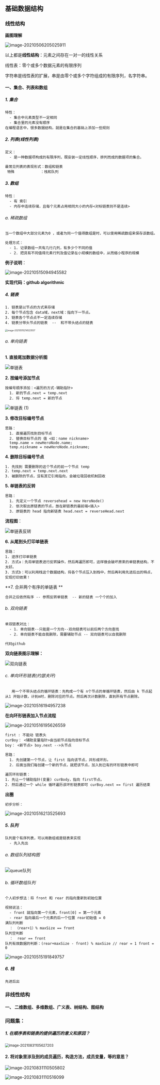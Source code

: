 ## 基础数据结构

### 线性结构

**画图理解**

![image-20210506205025911](https://github.com/tangrui-star/picture/raw/master/img/20210506205033.png)



以上都是**线性结构**：元素之间存在一对一的线性关系

线性表：零个或多个数据元素的有限序列

字符串是线性表的扩展，串是由零个或多个字符组成的有限序列，名字符串。



#### 一、集合、列表和数组

##### 1. 集合

```
特性：
  - 集合中元素类型不一定相同
  - 集合里的元素没有顺序
在编程语言中，很多数据结构，就是在集合的基础上添加一些规则  
```

##### 2. 列表(线性列表)

```
定义：
  - 是一种数据项构成的有限序列，既安装一定线性顺序，排列而成的数据项的集合。

最常见列表的表现形式：数组和链表  
 特殊            ：栈和队列
```

##### 3. 数组

```
特性：
  - 有 索引
  - 内存中连续存储，且每个元素占用相同大小的内存<对标链表则不是连续>
```

###### a. 稀疏数组

```
当一个数组中大部分元素为0 ，或者为同一个值得数组是时，可以使用稀疏数组来保存该数组。

处理方式：
  - 1. 记录数组一共有几行几列，有多少个不同的值
  - 2. 把具有不同值得元素行列及值记录在小规模的数组中，从而缩小程序的规模
```

**例子说明**：

![image-20210515094945582](https://github.com/tangrui-star/picture/raw/master/img/20210515094949.png)



**实现代码：github algorithmic**



##### 4. 链表

```
1. 链表是以节点的方式来存储
2. 每个节点包含 data域，next域：指向下一节点。
3. 链表各个节点点不一定连续存储
4. 链表分带头节点的链表  --  和不带头结点的链表
```

<img src="https://github.com/tangrui-star/picture/raw/master/img/20210515214525.png" alt="image-20210515214523557" style="zoom:50%;" />

###### a. 单向链表

**1. 直接尾加数据分析图**

![单链表](https://github.com/tangrui-star/picture/raw/master/img/20210515204231.png)

**2. 按编号添加节点**

```
按编号顺序添加：<遍历的方式·辅助指针>
  1. 新的节点.next = temp.next
  2. 将 temp.next = 新的节点
```

![单链表 (1)](https://github.com/tangrui-star/picture/raw/master/img/20210515205532.png)

**3. 修改目标编号节点**

```
思路：
  1. 直接遍历找到目标节点
  2. 替换目标节点的 值 <如：name nickname>
  temp.name = newHeroNode.name;
  temp.nickname = newHeroNode.nickname;
```

**4. 删除目标编号节点**

```
1. 先找到 需要删除的这个节点的前一个节点 temp
2. temp.next = temp.next.next
3. 被删除的节点，没有其它引用指向，会被垃圾回收机制回收
```



**5. 单链表的反转**

```
思路：
  1. 先定义一个节点 reversehead = new HeroNode()
  2. 依次取出原链表的节点，放在新链表的最前端<插入>
  3. 原链表的 head 指向新链表 head.next = reverseHead.next
```

**流程图**：

![单链表反转](https://github.com/tangrui-star/picture/raw/master/img/20210516105545.png)

**6. 从尾到头打印单链表**

```
思路：
1. 逆序打印单链表
2. 方式a：先将单链表进行反转操作，然后再遍历即可，这样做会破坏原来的单链表结构，不太好。
3. 方式b：可以利用栈这个数据结构，将各个节点压入到栈中，然后再利用先进后出的特点，实现打印效果！
```



**7. 合并两个有序的单链表 **

```
合并之后依然有序 -- 参照反转单链表  -- 新的链表 一个个的加入
```

###### b. 双向链表

```
单双链表对比：
  - 1. 单向链表--只能是一个方向--双向链表可以前后两个方向查找
  - 2. 单向链表不能自我删除，需要辅助节点 -- 双向链表可以自我删除

代码github
```

**双向链表图示理解：**

![双向链表](https://github.com/tangrui-star/picture/raw/master/img/20210516175230.png)

###### c. 单向环形链表(约瑟夫环)

```
   用一个不带头结点的循环链表：先构成一个有 n个节点的单循环链表，然后由 k 节点起 从1 开始计数，计到m时，删除对应的节点。然后再次计数删除，直到所有节点删除。
```



![image-20210516194957238](https://github.com/tangrui-star/picture/raw/master/img/20210516195002.png)

**在向环形链表加入节点流程**

![image-20210516195626559](https://github.com/tangrui-star/picture/raw/master/img/20210516195627.png)

```
first : 不能动 链表头
curBoy： <辅助变量指针>由当前节点指向目标节点
boy： <新节点> boy.next -->头节点

思路：
  1. 先创建第一个节点，让 first 指向该节点，并形成环形。
  2. 后面当我们每创建一个新的节点，就把该节点，加入到已有的环形链表中即可
  
遍历环形链表：
1. 先让一个辅助指针(变量) curBody，指向 first节点。
2. 然后通过一个 while 循环遍历该环形链表即可 curBoy.next == first 遍历结束
```

**出圈**

```
初步分析：
```

![image-20210516213525693](https://github.com/tangrui-star/picture/raw/master/img/20210516213531.png)





##### 5. 队列

```
队列是个有序列表，可以用数组或是链表来实现
  - 先入先出
```

###### a. 数组队列结构图

![queue队列](https://github.com/tangrui-star/picture/raw/master/img/20210515120438.png)

######  b. 循环数组队列

```
个人初步想法：将 front 和 rear 的指向重新到初始位置

视频说法：
  - front 就指向第一个元素，front[0] = 第一个元素
  - rear 指向最后一个元素的后一个位置 rear初始值 = 0
满队列判断
  ： （rear+1）% maxSize == front 
队列空判断
  ：  rear == front
队列有效数据的判断：(rear+maxSize - front) % maxSize // rear = 1 front = 0
```

![image-20210515191849757](https://github.com/tangrui-star/picture/raw/master/img/20210515191857.png)



##### 6. 栈

```
先进后出
```



### 非线性结构

#### 一、 二维数组、多维数组、广义表、树结构、图结构





### 问题集：

##### 1. 在顺序表和链表的提供遍历的意义和原因？

<img src="https://github.com/tangrui-star/picture/raw/master/20210831105634.png" alt="image-20210831105627203" style="zoom: 80%;" />



#### 2. 将对象里涉及到的成员遍历，构造方法，成员变量，等的意思？

![image-20210831110505802](https://github.com/tangrui-star/picture/raw/master/20210831110505.png)

![image-20210831110516099](https://github.com/tangrui-star/picture/raw/master/20210831110516.png)
